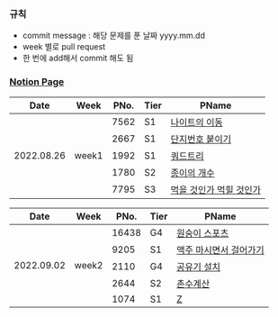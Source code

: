 ### 규칙
- commit message : 해당 문제를 푼 날짜 yyyy.mm.dd
- week 별로 pull request
- 한 번에 add해서 commit 해도 됨

### [Notion Page](https://potential1205.notion.site/a96a516deedf43cfb8a2c119c4bc8ebb)



<table style="margin-left: auto; margin-right: auto;">
    <thead>
        <tr>
            <th> Date </th>
            <th> Week </th>
            <th> PNo. </th>
            <th> Tier </th>
            <th> PName </th>
        </tr>
    </thead>
    <tbody>
        <tr>
            <td rowspan=5> 2022.08.26 </td>
            <td rowspan=5> week1 </td>
            <td> 7562 </td>
            <td> S1 </td>
            <td> <a target='_blank' href="https://www.acmicpc.net/problem/7562"> 나이트의 이동 </a> </td>
        </tr>
        <tr>
            <td> 2667 </td>
            <td> S1 </td>
            <td> <a target='_blank' href="https://www.acmicpc.net/problem/2667"> 단지번호 붙이기 </a> </td>
        </tr>
        <tr>
            <td> 1992 </td>
            <td> S1 </td>
            <td> <a target='_blank' href="https://www.acmicpc.net/problem/1992"> 쿼드트리 </a> </td>
        </tr>
        <tr>
            <td> 1780 </td>
            <td> S2 </td>
            <td> <a target='_blank' href="https://www.acmicpc.net/problem/1780"> 종이의 개수 </a> </td>
        </tr>
        <tr>
            <td> 7795 </td>
            <td> S3 </td>
            <td> <a target='_blank' href="https://www.acmicpc.net/problem/7795"> 먹을 것인가 먹힐 것인가 </a> </td>
        </tr>
    </tbody>
</table>

<table style="margin-left: auto; margin-right: auto;">
    <thead>
        <tr>
            <th> Date </th>
            <th> Week </th>
            <th> PNo. </th>
            <th> Tier </th>
            <th> PName </th>
        </tr>
    </thead>
    <tbody>
        <tr>
            <td rowspan=5> 2022.09.02 </td>
            <td rowspan=5> week2 </td>
            <td> 16438 </td>
            <td> G4 </td>
            <td> <a target='_blank' href="https://www.acmicpc.net/problem/16438"> 원숭이 스포츠 </a> </td>
        </tr>
        <tr>
            <td> 9205 </td>
            <td> S1 </td>
            <td> <a target='_blank' href="https://www.acmicpc.net/problem/9205"> 맥주 마시면서 걸어가기 </a> </td>
        </tr>
        <tr>
            <td> 2110 </td>
            <td> G4 </td>
            <td> <a target='_blank' href="https://www.acmicpc.net/problem/2110"> 공유기 설치 </a> </td>
        </tr>
        <tr>
            <td> 2644 </td>
            <td> S2 </td>
            <td> <a target='_blank' href="https://www.acmicpc.net/problem/2644"> 촌수계산 </a> </td>
        </tr>
        <tr>
            <td> 1074 </td>
            <td> S1 </td>
            <td> <a target='_blank' href="https://www.acmicpc.net/problem/1074"> Z </a> </td>
        </tr>
    </tbody>
</table>
